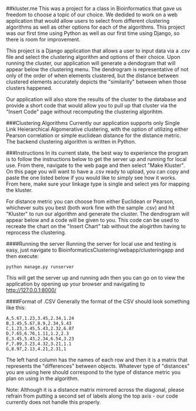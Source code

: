 ##kluster.me
This was a project for a class in Bioinformatics that gave us freedom to choose a topic of our choice. We dedided to work on a web application that would allow users to select from different clustering algorithms as well as other options for each of the algorithms. This project was our first time using Python as well as our first time using Django, so there is room for improvement. 

This project is a Django application that allows a user to input data via a .csv file and select the clustering algorithm and options of their choice. Upon running the cluster, our application will generate a dendogram that will appear below the clustering menu. The dendrogram is representative of not only of the order of when elements clustered, but the distance between clustered elements accurately depicts the "similarity" between when those clusters happened. 

Our application will also store the results of the cluster to the database and provide a short code that would allow you to pull up that cluster via the "Insert Code" page without recomputing the clustering algorihtm. 

###Clustering Algorithms
Currently our application supports only Single Link Heierarchical Algomerative clustering, with the option of utilizing either Pearson correlation or simple euclidean distance for the distance metric. The backend clustering algorithm is written in Python. 

###Instructions
In its current state, the best way to experience the program is to follow the instructions below to get the server up and running for local use. From there, navigate to the web page and then select "Make Kluster". On this page you will want to have a .csv ready to upload, you can copy and paste the one listed below if you would like to simply see how it works. From here, make sure your linkage type is single and select yes for mapping the kluster. 

For distance metric you can choose from either Euclidean or Pearson, whichever suits you best (both work fine with the sample .csv) and hit "Kluster" to run our algorithm and generate the cluster. The dendrogram will appear below and a code will be given to you. This code can be used to recreate the chart on the "Insert Chart" tab without the alogirthm having to reprocess the clustering.

####Running the server
Running the server for local use and testing is easy, just navigate to BioinformaticsClustering/webapp/clusteringapp and then execute:
```
python manage.py runserver
```
This will get the server up and running adn then you can go on to view the application by opening up your browser and navigating to http://127.0.0.1:8000/

####Format of .CSV
Generally the format of the CSV should look something like this:
```
A,5.67,1.23,3.45,2.34,1.24
B,3.45,5.67,8.9,2.34,5.43
C,1.23,3.45,5.43,2.32,6.87
D,7.65,6.76,1.11,1.2,2.3
E,3.45,5.43,2.34,6.54,3.23
F,7.89,3.23,4.32,3.21,1.1
G,8.97,2.13,4.21,2.31,1
```
The left hand column has the names of each row and then it is a matrix that represents the "differences" between objects. Whatever type of "distances" you are using here should correspond to the type of distance metric you plan on using in the algorithm. 

Note: Although it is a distance matrix mirrored across the diagonal, please refrain from putting a second set of labels along the top axis - our code currently does not handle this properly. 
